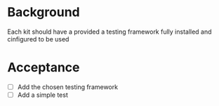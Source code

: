 # Background

Each kit should have a provided a testing framework fully installed and cinfigured to be used

# Acceptance

- [ ] Add the chosen testing framework
- [ ] Add a simple test